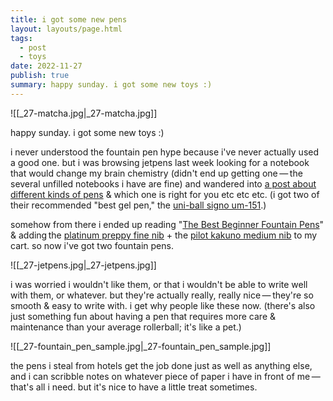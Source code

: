 ```yaml
---
title: i got some new pens
layout: layouts/page.html
tags:
  - post
  - toys
date: 2022-11-27
publish: true
summary: happy sunday. i got some new toys :)
---
```

![[_27-matcha.jpg|_27-matcha.jpg]]

happy sunday. i got some new toys :)

i never understood the fountain pen hype because i've never actually used a good one. but i was browsing jetpens last week looking for a notebook that would change my brain chemistry (didn't end up getting one — the several unfilled notebooks i have are fine) and wandered into [a post about different kinds of pens](https://www.jetpens.com/blog/The-Difference-Between-Ballpoint-Gel-and-Rollerball-Pens/pt/167) & which one is right for you etc etc etc. (i got two of their recommended "best gel pen," the [uni-ball signo um-151](https://www.jetpens.com/Uni-ball-Signo-UM-151-Gel-Pen-0.38-mm-Black/pd/306).)

somehow from there i ended up reading "[The Best Beginner Fountain Pens](https://www.jetpens.com/blog/The-Best-Beginner-Fountain-Pens/pt/862)" & adding the [platinum preppy fine nib](https://www.jetpens.com/Platinum-Preppy-Fountain-Pen-Crystal-03-Fine-Nib/pd/24019) + the [pilot kakuno medium nib](https://www.jetpens.com/Pilot-Kakuno-Fountain-Pen-Soft-Pink-Medium-Nib/pd/12303) to my cart. so now i've got two fountain pens.

![[_27-jetpens.jpg|_27-jetpens.jpg]]

i was worried i wouldn't like them, or that i wouldn't be able to write well with them, or whatever. but they're actually really, really nice — they're so smooth & easy to write with. i get why people like these now. (there's also just something fun about having a pen that requires more care & maintenance than your average rollerball; it's like a pet.) 

![[_27-fountain_pen_sample.jpg|_27-fountain_pen_sample.jpg]]

the pens i steal from hotels get the job done just as well as anything else, and i can scribble notes on whatever piece of paper i have in front of me — that's all i need. but it's nice to have a little treat sometimes.